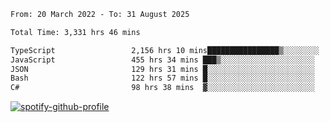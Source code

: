 <!--START_SECTION:waka-->

```txt
From: 20 March 2022 - To: 31 August 2025

Total Time: 3,331 hrs 46 mins

TypeScript                 2,156 hrs 10 mins████████████████▒░░░░░░░░   64.72 %
JavaScript                 455 hrs 34 mins ███▒░░░░░░░░░░░░░░░░░░░░░   13.67 %
JSON                       129 hrs 31 mins █░░░░░░░░░░░░░░░░░░░░░░░░   03.89 %
Bash                       122 hrs 57 mins █░░░░░░░░░░░░░░░░░░░░░░░░   03.69 %
C#                         98 hrs 38 mins  ▓░░░░░░░░░░░░░░░░░░░░░░░░   02.96 %
```

<!--END_SECTION:waka-->
[![spotify-github-profile](https://spotify-github-profile.vercel.app/api/view?uid=c00zprrvy9xiloa9qnco3hmng&cover_image=true&theme=novatorem&show_offline=false&background_color=121212&bar_color=53b14f&bar_color_cover=false)](https://spotify-github-profile.vercel.app/api/view?uid=c00zprrvy9xiloa9qnco3hmng&redirect=true)



